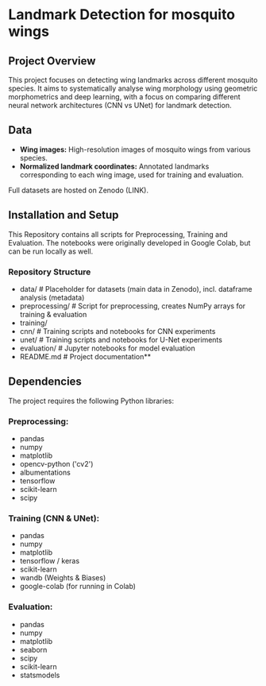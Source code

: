 # Landmark Detection for mosquito wings

## Project Overview
This project focuses on detecting wing landmarks across different mosquito species.
It aims to systematically analyse wing morphology using geometric morphometrics and deep learning, with a focus on comparing different neural network architectures (CNN vs UNet) for landmark detection.

## Data
- **Wing images:** High-resolution images of mosquito wings from various species.
- **Normalized landmark coordinates:** Annotated landmarks corresponding to each wing image, used for training and evaluation.

Full datasets are hosted on Zenodo (LINK).

## Installation and Setup
This Repository contains all scripts for Preprocessing, Training and Evaluation.
The notebooks were originally developed in Google Colab, but can be run locally as well.

### Repository Structure
- data/ # Placeholder for datasets (main data in Zenodo), incl. dataframe analysis (metadata)
- preprocessing/ # Script for preprocessing, creates NumPy arrays for training & evaluation
- training/
-   cnn/ # Training scripts and notebooks for CNN experiments
-   unet/ # Training scripts and notebooks for U-Net experiments
- evaluation/ # Jupyter notebooks for model evaluation
- README.md # Project documentation**

## Dependencies
The project requires the following Python libraries:

### Preprocessing:
- pandas
- numpy
- matplotlib
- opencv-python ('cv2')
- albumentations
- tensorflow
- scikit-learn
- scipy

### Training (CNN & UNet):
- pandas
- numpy
- matplotlib
- tensorflow / keras
- scikit-learn
- wandb (Weights & Biases)
- google-colab (for running in Colab)

### Evaluation:
- pandas
- numpy
- matplotlib
- seaborn
- scipy
- scikit-learn
- statsmodels

